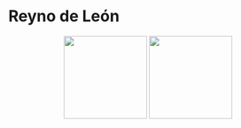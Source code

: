 # Reyno de León<br/>

<p align="center">
 <img src="IMG20220827204118.jpg" width="150"  class="center"> <img src="rozsa_peter_2.png" width="150"  class="center">
</p>
